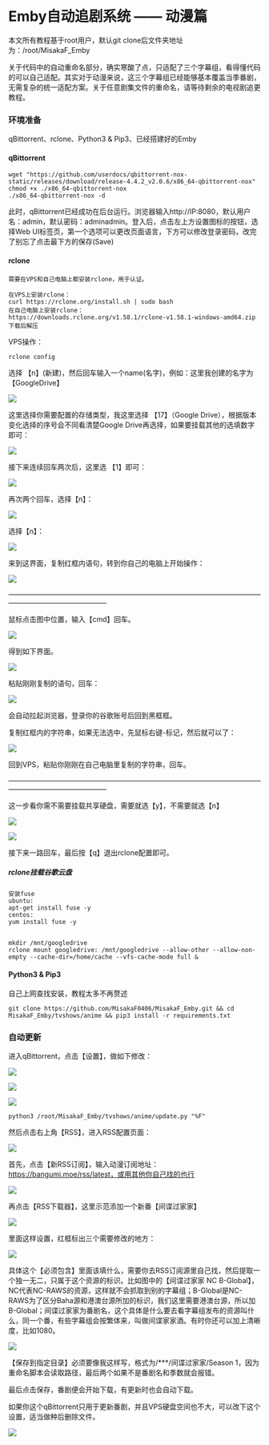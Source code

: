 # Emby自动追剧系统 —— 动漫篇

本文所有教程基于root用户，默认git clone后文件夹地址为：/root/MisakaF_Emby

关于代码中的自动重命名部分，确实寒酸了点，只适配了三个字幕组，看得懂代码的可以自己适配。其实对于动漫来说，这三个字幕组已经能够基本覆盖当季番剧，无需复杂的统一适配方案。关于任意剧集文件的重命名，请等待剩余的电视剧追更教程。

### 环境准备

qBittorrent、rclone、Python3 & Pip3、已经搭建好的Emby

#### qBittorrent

```
wget "https://github.com/userdocs/qbittorrent-nox-static/releases/download/release-4.4.2_v2.0.6/x86_64-qbittorrent-nox"
chmod +x ./x86_64-qbittorrent-nox
./x86_64-qbittorrent-nox -d
```

此时，qBittorrent已经成功在后台运行。浏览器输入http://IP:8080，默认用户名：admin，默认密码：adminadmin。登入后，点击左上方设置图标的按钮，选择Web UI标签页，第一个选项可以更改页面语言，下方可以修改登录密码，改完了别忘了点击最下方的保存(Save)

#### rclone

```
需要在VPS和自己电脑上都安装rclone，用于认证。

在VPS上安装rclone：
curl https://rclone.org/install.sh | sudo bash
在自己电脑上安装rclone：
https://downloads.rclone.org/v1.58.1/rclone-v1.58.1-windows-amd64.zip
下载后解压
```

VPS操作：

```
rclone config
```

选择 【n】(新建)，然后回车输入一个name(名字)，例如：这里我创建的名字为 【GoogleDrive】

![](https://tva1.sinaimg.cn/large/007dA9Dely8h2ijm2n7hnj30ct06vwf9.jpg)

这里选择你需要配置的存储类型，我这里选择 【17】（Google Drive），根据版本变化选择的序号会不同看清楚Google Drive再选择，如果要挂载其他的选填数字即可：

![](https://tva4.sinaimg.cn/large/007dA9Dely8h2ijp1yzifj308r01ldfq.jpg)

接下来连续回车两次后，这里选 【1】即可：

![](https://tva3.sinaimg.cn/large/007dA9Dely8h2ijqihk5ij30k90cewhm.jpg)

再次两个回车，选择【n】：

![](https://tva2.sinaimg.cn/large/007dA9Dely8h2ijwr5ftyj309g037glo.jpg)

选择【n】：

![](https://tva2.sinaimg.cn/large/007dA9Dely8h2ijwr5ftyj309g037glo.jpg)

来到这界面，复制红框内语句，转到你自己的电脑上开始操作：

![](https://tva1.sinaimg.cn/large/007dA9Dely8h2ik1or4eqj30ld07uq4w.jpg)



——————————————————————————————————————————————————



鼠标点击图中位置，输入【cmd】回车。

![](https://tva4.sinaimg.cn/large/007dA9Dely8h2ijfpdie4j313t0ml77t.jpg)

得到如下界面。

![](https://tva1.sinaimg.cn/large/007dA9Dely8h2ik0zbjz8j30xz0hrq3z.jpg)

粘贴刚刚复制的语句，回车：

![](https://tva1.sinaimg.cn/large/007dA9Dely8h2ik2xj7zfj30xz0hrab9.jpg)

会自动拉起浏览器，登录你的谷歌账号后回到黑框框。

复制红框内的字符串，如果无法选中，先鼠标右键-标记，然后就可以了：

![](https://tva1.sinaimg.cn/large/007dA9Dely8h2ik653oifj30xz0hr0xj.jpg)

回到VPS，粘贴你刚刚在自己电脑里复制的字符串，回车。

——————————————————————————————————————————————————

这一步看你需不需要挂载共享硬盘，需要就选【y】，不需要就选【n】

![](https://tva2.sinaimg.cn/large/007dA9Dely8h2ik82q182j30fm03774h.jpg)

![](https://tva1.sinaimg.cn/large/007dA9Dely8h2ik903oqqj30j308oq3o.jpg)

接下来一路回车，最后按【q】退出rclone配置即可。

##### rclone挂载谷歌云盘

```
安装fuse
ubuntu:
apt-get install fuse -y 
centos:
yum install fuse -y


mkdir /mnt/googledrive
rclone mount googledrive: /mnt/googledrive --allow-other --allow-non-empty --cache-dir=/home/cache --vfs-cache-mode full &
```

#### Python3 & Pip3

自己上网查找安装，教程太多不再赘述

```
git clone https://github.com/MisakaF0406/MisakaF_Emby.git && cd MisakaF_Emby/tvshows/anime && pip3 install -r requirements.txt
```



### 自动更新

进入qBittorrent，点击【设置】，做如下修改：

![](https://tva4.sinaimg.cn/large/007dA9Dely8h2iks6781xj31ov0u00vm.jpg)

![](https://tva2.sinaimg.cn/large/007dA9Dely8h2iksmik7jj31ot0u0djt.jpg)

![](https://tva1.sinaimg.cn/large/007dA9Dely8h2ilbjm7ixj30s70pwdix.jpg)

```
python3 /root/MisakaF_Emby/tvshows/anime/update.py "%F"
```

然后点击右上角【RSS】，进入RSS配置页面：

![](https://tva4.sinaimg.cn/large/007dA9Dely8h2iktqgb0oj31ot0u0aby.jpg)

首先，点击【新RSS订阅】，输入动漫订阅地址：https://bangumi.moe/rss/latest，或用其他你自己找的也行

![](https://tva2.sinaimg.cn/large/007dA9Dely8h2ikvdlgwyj31or0u0tau.jpg)

再点击【RSS下载器】，这里示范添加一个新番【间谍过家家】

![](https://tva3.sinaimg.cn/large/007dA9Dely8h2iky1jzhvj31ox0u00xh.jpg)

里面这样设置，红框标出三个需要修改的地方：

![](https://tva4.sinaimg.cn/large/007dA9Dely8h2ikz3ua0lj30va0p7aes.jpg)

具体这个【必须包含】里面该填什么，需要你去RSS订阅源里自己找，然后提取一个独一无二，只属于这个资源的标识。比如图中的【间谍过家家 NC B-Global】，NC代表NC-RAWS的资源，这样就不会抓取到别的字幕组；B-Global是NC-RAWS为了区分Baha源和港澳台源所加的标识，我们这里需要港澳台源，所以加B-Global；间谍过家家为番剧名，这个具体是什么要去看字幕组发布的资源叫什么，同一个番，有些字幕组会按繁体来，叫做间谍家家酒。有时你还可以加上清晰度，比如1080。

![](https://tva2.sinaimg.cn/large/007dA9Dely8h2il447d3tj31ov0u07gy.jpg)

【保存到指定目录】必须要像我这样写，格式为/***/间谍过家家/Season 1，因为重命名脚本会读取路径，最后两个如果不是番剧名和季数就会报错。

最后点击保存，番剧便会开始下载，有更新时也会自动下载。



如果你这个qBittorrent只用于更新番剧，并且VPS硬盘空间也不大，可以改下这个设置，适当做种后删除文件。

![](https://tva2.sinaimg.cn/large/007dA9Dely8h2ilfidpmnj30r00pldii.jpg)